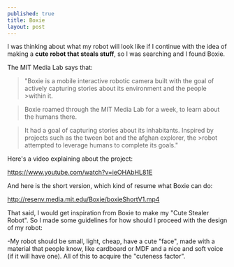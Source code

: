 ```yaml
---
published: true
title: Boxie
layout: post
---
```

I was thinking about what my robot will look like if I continue with the idea of making a **cute robot that steals stuff**, so I was searching and I found Boxie.

The MIT Media Lab says that: 

>"Boxie is a mobile interactive robotic camera built with the goal of actively capturing stories about its environment and the people >within it.

>Boxie roamed through the MIT Media Lab for a week, to learn about the humans there.

>It had a goal of capturing stories about its inhabitants. Inspired by projects such as the tween bot and the afghan explorer, the >robot attempted to leverage humans to complete its goals."

Here's a video explaining about the project:

<a href="https://www.youtube.com/watch?v=ieOHAbHL81E">https://www.youtube.com/watch?v=ieOHAbHL81E</a>

And here is the short version, which kind of resume what Boxie can do:

<a href="http://resenv.media.mit.edu/Boxie/boxieShortV1.mp4">http://resenv.media.mit.edu/Boxie/boxieShortV1.mp4</a>

That said, I would get inspiration from Boxie to make my "Cute Stealer Robot". So I made some guidelines for how should I proceed with the design of my robot:

-My robot should be small, light, cheap, have a cute "face", made with a material that people know, like cardboard or MDF and a nice and soft voice (if it will have one). All of this to acquire the "cuteness factor".


